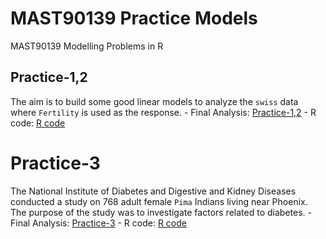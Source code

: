 # MAST90139 Practice Models

MAST90139 Modelling Problems in R

## Practice-1,2

The aim is to build some good linear models to analyze the ``swiss`` data where ``Fertility`` is used as the response.
    - Final Analysis: [Practice-1,2](Practice-1,2/prac1,2.pdf)
    - R code: [R code](Practice-1,2/prac1,2.Rmd)

# Practice-3

The National Institute of Diabetes and Digestive and Kidney Diseases conducted a study on 768 adult female `Pima` Indians living near Phoenix. The purpose of the study was to investigate factors related to diabetes.
    - Final Analysis: [Practice-3](Practice-3/prac3.pdf)
    - R code: [R code](Practice-3/prac3.Rmd)